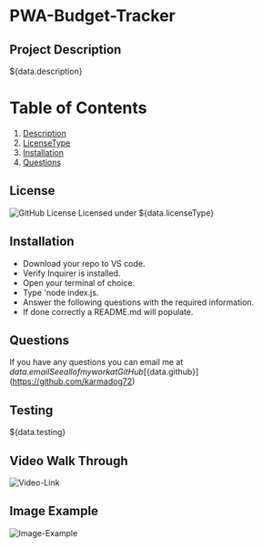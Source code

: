 # PWA-Budget-Tracker
 ## Project Description
  ${data.description}
  # Table of Contents
  1. [Description](#project-description)
  2. [LicenseType](#license)
  3. [Installation](#installation)
  4. [Questions](#questions)

 
  ## License
  ![GitHub License](https://img.shields.io/badge/license-${data.licenseType}-blue.svg)
  Licensed under ${data.licenseType}

  ## Installation
  * Download your repo to VS code. 
  * Verify Inquirer is installed. 
  * Open your terminal of choice. 
  * Type 'node index.js. 
  * Answer the following questions with the required information. 
  * If done correctly a README.md will populate.
  
  
  ## Questions
  If you have any questions you can email me at ${data.email}
  See all of my work at GitHub [${data.github}](https://github.com/karmadog72)
  
  ## Testing 
  ${data.testing} 

  ## Video Walk Through
  ![Video-Link](https://watch.screencastify.com/v/IsF3B1nOQqkMZt3alRvZ)

  ## Image Example
  ![Image-Example](/utils/images/readme-pic.PNG?raw=true)
